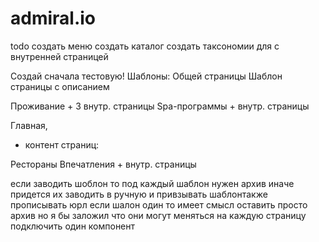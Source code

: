 # admiral.io

todo
создать меню
создать каталог
создать таксономии для с внутренней страницей

Создай сначала тестовую!
Шаблоны: Общей страницы
Шаблон страницы с описанием 

Проживание + 3 внутр. страницы
Spa-программы +  внутр. страницы

Главная, 



+ контент страниц:


Рестораны 
Впечатления +  внутр. страницы
 
 если заводить шоблон то под каждый шаблон нужен архив
 иначе придется их заводить в ручную и привзывать шаблонтакже прописывать юрл
 если шалон один 
 то имеет смысл оставить просто архив но я бы заложил что они могут меняться
 на каждую страницу подключить один компонент
 